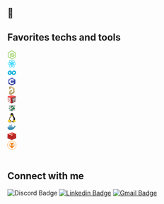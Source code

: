 ## 👋

## Favorites techs and tools

<div style="display: flex; align-items: center;" height="30px"><a style="height: 100%" href="https://nodejs.org"><img align="left" src="icons/nodejs.png" width="20px"></img></a></div>
<div style="display: flex; align-items: center;" height="30px"><a style="height: 100%" href="https://reactjs.org"><img align="left" src="icons/react.png" width="20px"></img></a></div>
<div style="display: flex; align-items: center;" height="30px"><a style="height: 100%" href="https://go.dev"><img align="left" src="icons/_go.png" width="20px"></img></a></div>
<div style="display: flex; align-items: center;" height="30px"><a style="height: 100%" href="https://www.iso-9899.info/wiki/The_Standard"><img align="left" src="icons/c.png" width="20px"></img></a></div>

<div style="display: flex; align-items: center;" height="30px"><a style="height: 100%" href="https://www.altium.com/altium-designer"><img align="left" src="icons/altium.png" width="20px"></img></a></div>
<div style="display: flex; align-items: center;" height="30px"><a style="height: 100%" href="https://www.solidworks.com"><img align="left" src="icons/solidworks.png" width="20px"></img></a></div>

<div style="display: flex; align-items: center;" height="30px"><a style="height: 100%" href="https://www.vim.org"><img align="left" src="icons/vim.png" width="20px"></img></a></div>
<div style="display: flex; align-items: center;" height="30px"><a style="height: 100%" href="https://github.com/torvalds/linux"><img align="left" src="icons/linux.png" width="20px"></img></a></div>


<div style="display: flex; align-items: center;" height="30px"><a style="height: 100%" href="https://www.docker.com"><img align="left" src="icons/docker.png" width="20px"></img></a></div>
<div style="display: flex; align-items: center;" height="30px"><a style="height: 100%" href="https://redis.io"><img align="left" src="icons/redis.png" width="20px"></img></a></div>
<div style="display: flex; align-items: center;" height="30px"><a style="height: 100%" href="https://platformio.org"><img align="left" src="icons/platformio.png" width="20px"></img></a></div>

<br>

## Connect with me

![Discord Badge](https://img.shields.io/badge/-<João%20Vitor%20/>%230103-7289da?style=flat-square&labelColor=7289da&logo=discord&logoColor=white)
[![Linkedin Badge](https://img.shields.io/badge/-João%20Vitor%20Pessoa-0077b5?style=flat-square&logo=Linkedin&logoColor=white)](https://www.linkedin.com/in/jo%C3%A3o-vitor-pessoa-5017561b9/) 
[![Gmail Badge](https://img.shields.io/badge/-joaovitorpessoa81@gmail.com-d65549?style=flat-square&logo=Gmail&logoColor=white&link=mailto:joaovitorpessoa81@gmail.com)](mailto:joaovitorpessoa81@gmail.com)

